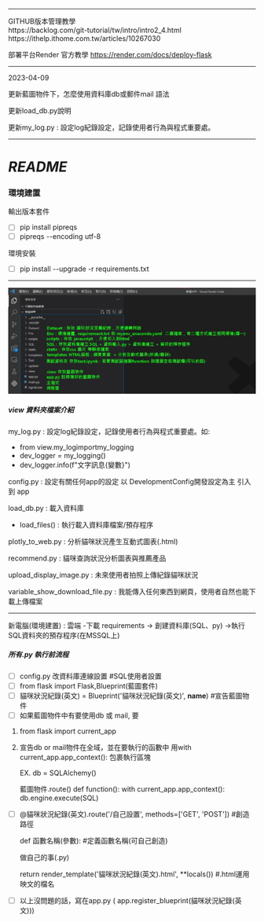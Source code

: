 <hr>
GITHUB版本管理教學<br>
https://backlog.com/git-tutorial/tw/intro/intro2_4.html
<br>
https://ithelp.ithome.com.tw/articles/10267030


部署平台Render 官方教學
https://render.com/docs/deploy-flask
<hr>

2023-04-09

更新藍圖物件下，怎麼使用資料庫db或郵件mail 語法

更新load_db.py說明

更新my_log.py : 設定log紀錄設定，記錄使用者行為與程式重要處。

<hr>

# *README*

### 環境建置

輸出版本套件

* [ ] pip install pipreqs
* [ ] pipreqs --encoding utf-8

環境安裝

* [ ] pip install --upgrade -r  requirements.txt

<hr>

![1680277218851](image/ReadMe/1680277218851.png)

##### view 資料夾檔案介紹

my_log.py : 設定log紀錄設定，記錄使用者行為與程式重要處。如:

* from view.my_logimportmy_logging
* dev_logger = my_logging()
* dev_logger.info(f"文字訊息{變數}")

config.py : 設定有關任何app的設定 以 DevelopmentConfig開發設定為主 引入到 app

load_db.py : 載入資料庫

* load_files() : 執行載入資料庫檔案/預存程序

plotly_to_web.py : 分析貓咪狀況產生互動式圖表(.html)

recommend.py : 貓咪查詢狀況分析圖表與推薦產品

upload_display_image.py : 未來使用者拍照上傳紀錄貓咪狀況

variable_show_download_file.py : 我能傳入任何東西到網頁，使用者自然也能下載上傳檔案

<hr>

新電腦(環境建置) : 雲端 -下載 requirements ->  創建資料庫(SQL、py) ->執行SQL資料夾的預存程序(在MSSQL上)

##### 所有.py 執行前流程

* [ ] config.py  改資料庫連線設置   #SQL使用者設置
* [ ] from flask import Flask,Blueprint(藍圖套件)
* [ ] 貓咪狀況紀錄(英文) = Blueprint('貓咪狀況紀錄(英文)', __name__)  #宣告藍圖物件
* [ ] 如果藍圖物件中有要使用db 或 mail, 要

1. from flask import current_app
2. 宣告db or mail物件在全域，並在要執行的函數中 用with current_app.app_context(): 包裹執行區塊

   EX.
   db = SQLAlchemy()

   藍圖物件.route()
   def function():
   with current_app.app_context():
   db.engine.execute(SQL)

* [ ] @貓咪狀況紀錄(英文).route('/自己設置',  methods=['GET', 'POST'])    #創造路徑

  def 函數名稱(參數):                                                      #定義函數名稱(可自己創造)

  做自己的事(.py)

  return render_template('貓咪狀況紀錄(英文).html', **locals())    #.html運用映文的檔名
* [ ] 以上沒問題的話，寫在app.py ( app.register_blueprint(貓咪狀況紀錄(英文)))
